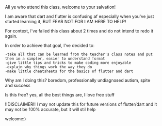 All ye who attend this class, welcome to your salvation!

I am aware that dart and flutter is confusing af especially when you've just started learning it, BUT FEAR NOT FOR I AM HERE TO HELP!

For context, I've failed this class about 2 times and do not intend to redo it again.

In order to achieve that goal, I've decided to:

    -take all that can be learned from the teacher's class notes and put them in a simpler, easier to understand format
    -give little tips and tricks to make coding more enjoyable
    -explain why things work the way they do
    -make little cheatsheets for the basics of flutter and dart

Why am I doing this? boredom, professionally undiagnosed autism, spite and success

Is this free? yes, all the best things are, I love free stuff

!!DISCLAIMER!! I may not update this for future versions of flutter/dart and it may not be 100% accurate, but it will stil help

welcome:)

